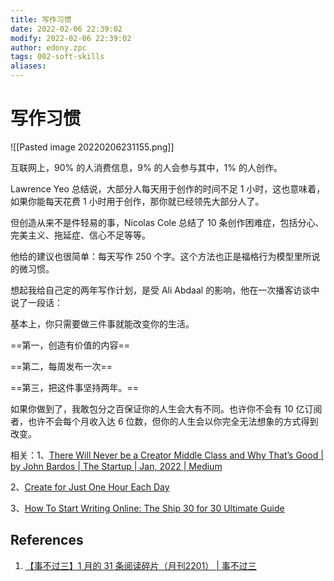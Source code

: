 ```yaml
---
title: 写作习惯
date: 2022-02-06 22:39:02
modify: 2022-02-06 22:39:02
author: edony.zpc
tags: 002-soft-skills
aliases: 
---
```


# 写作习惯
![[Pasted image 20220206231155.png]]

互联网上，90% 的人消费信息，9% 的人会参与其中，1% 的人创作。

Lawrence Yeo 总结说，大部分人每天用于创作的时间不足 1 小时，这也意味着，如果你能每天花费 1 小时用于创作，那你就已经领先大部分人了。

但创造从来不是件轻易的事，Nicolas Cole 总结了 10 条创作困难症，包括分心、完美主义、拖延症、信心不足等等。

他给的建议也很简单：每天写作 250 个字。这个方法也正是福格行为模型里所说的微习惯。

想起我给自己定的两年写作计划，是受 Ali Abdaal 的影响，他在一次播客访谈中说了一段话：

基本上，你只需要做三件事就能改变你的生活。

==第一，创造有价值的内容==

==第二，每周发布一次==

==第三，把这件事坚持两年。==

如果你做到了，我敢包分之百保证你的人生会大有不同。也许你不会有 10 亿订阅者，也许不会每个月收入达 6 位数，但你的人生会以你完全无法想象的方式得到改变。

相关：1、[There Will Never be a Creator Middle Class and Why That’s Good | by John Bardos | The Startup | Jan, 2022 | Medium](https://medium.com/swlh/there-will-never-be-a-creator-middle-class-and-why-thats-good-f5d3d22e7668#/)

2、[Create for Just One Hour Each Day](https://moretothat.com/create-for-just-one-hour-each-day/#/)

3、[How To Start Writing Online: The Ship 30 for 30 Ultimate Guide](https://www.ship30for30.com/post/how-to-start-writing-online-the-ship-30-for-30-ultimate-guide#/)

## References
1. [【事不过三】1 月的 31 条阅读碎片（月刊2201） | 事不过三](https://via.zhubai.love/posts/2101188043968040960)
